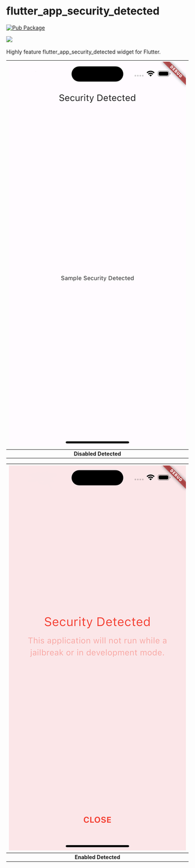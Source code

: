 <!-- 
This README describes the package. If you publish this package to pub.dev,
this README's contents appear on the landing page for your package.

For information about how to write a good package README, see the guide for
[writing package pages](https://dart.dev/guides/libraries/writing-package-pages). 

For general information about developing packages, see the Dart guide for
[creating packages](https://dart.dev/guides/libraries/create-library-packages)
and the Flutter guide for
[developing packages and plugins](https://flutter.dev/developing-packages). 
-->

# flutter_app_security_detected

[![Pub Package](https://img.shields.io/pub/v/flutter_app_security_detected.svg?style=flat-square)](https://pub.dev/packages/flutter_app_security_detected)

<a  href="https://www.buymeacoffee.com/kdrtech" target="_blank">
<img src="https://cdn.buymeacoffee.com/buttons/default-orange.png" height="41" />
</a>

Highly feature flutter_app_security_detected widget for Flutter.

| ![Image](https://raw.githubusercontent.com/kdrtech/flutter_app_security_detected/master/example/assets/disable-detected.png)
| :------------: |
| **Disabled Detected**|

| ![Image](https://raw.githubusercontent.com/kdrtech/flutter_app_security_detected/master/example/assets/enabled-detected.png)
| :------------: |
| **Enabled Detected**|
